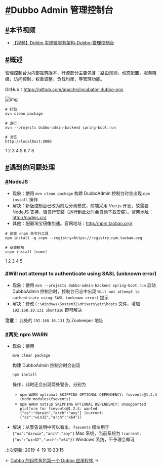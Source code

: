 # [#](https://funtl.com/zh/apache-dubbo-rpc/Dubbo-Admin-管理控制台.html#dubbo-admin-管理控制台)Dubbo Admin 管理控制台

## [#](https://funtl.com/zh/apache-dubbo-rpc/Dubbo-Admin-管理控制台.html#本节视频)本节视频

- [【视频】Dubbo 实现微服务架构-Dubbo-管理控制台](https://www.bilibili.com/video/av34187485/)

## [#](https://funtl.com/zh/apache-dubbo-rpc/Dubbo-Admin-管理控制台.html#概述)概述

管理控制台为内部裁剪版本，开源部分主要包含：路由规则，动态配置，服务降级，访问控制，权重调整，负载均衡，等管理功能。

GitHub：https://github.com/apache/incubator-dubbo-ops

![img](https://funtl.com/assets/Lusifer_20181019141753.png)

```text
# 打包
mvn clean package

# 运行
mvn --projects dubbo-admin-backend spring-boot:run

# 浏览
http://localhost:8080
```

1
2
3
4
5
6
7
8

## [#](https://funtl.com/zh/apache-dubbo-rpc/Dubbo-Admin-管理控制台.html#遇到的问题处理)遇到的问题处理

### [#](https://funtl.com/zh/apache-dubbo-rpc/Dubbo-Admin-管理控制台.html#nodejs)NodeJS

- 现象：使用 `mvn clean package` 构建 DubboAdmin 控制台时会出现 `npm install` 操作
- 解决：新版控制台已改为前后分离模式，前端采用 Vue.js 开发，故需要 NodeJS 支持，请自行安装（运行到此处时会自动下载安装）。官网地址：http://nodejs.cn/
- 其他：配置淘宝镜像加速。官网地址：http://npm.taobao.org/

```text
# 安装 cnpm 命令行工具
npm install -g cnpm --registry=https://registry.npm.taobao.org

# 安装模块
cnpm install [name]
```

1
2
3
4
5

### [#](https://funtl.com/zh/apache-dubbo-rpc/Dubbo-Admin-管理控制台.html#will-not-attempt-to-authenticate-using-sasl-unknown-error)Will not attempt to authenticate using SASL (unknown error)

- 现象：使用 `mvn --projects dubbo-admin-backend spring-boot:run` 启动 DubboAdmin 控制台时，控制台日志中出现 `Will not attempt to authenticate using SASL (unknown error)` 提示
- 解决：修改 `C:\Windows\System32\drivers\etc\hosts` 文件，增加 `192.168.10.131 ubuntu16` 即可解决

**注意：** 此处的 `192.168.10.131` 为 Zookeeper 地址

### [#](https://funtl.com/zh/apache-dubbo-rpc/Dubbo-Admin-管理控制台.html#两处-npm-warn)两处 npm WARN

- 现象：使用

   

  ```
  mvn clean package
  ```

   

  构建 DubboAdmin 控制台时会出现

   

  ```
  npm install
  ```

   

  操作，此时还会出现两处警告，分别为

  - `npm WARN optional SKIPPING OPTIONAL DEPENDENCY: fsevents@1.2.4 (node_modules\fsevents)`
  - `npm WARN notsup SKIPPING OPTIONAL DEPENDENCY: Unsupported platform for fsevents@1.2.4: wanted {"os":"darwin","arch":"any"} (current: {"os":"win32","arch":"x64"})`

- 解决：从警告说明中可以看出，`fsevents` 模块用于 `{"os":"darwin","arch":"any"}` Mac 系统，当前系统为 `(current: {"os":"win32","arch":"x64"})` Windows 系统，不予理会即可

上次更新: 2019-4-19 19:23:15

← [Dubbo 的组件角色](https://funtl.com/zh/apache-dubbo-rpc/Dubbo-的组件角色.html)[第一个 Dubbo 应用程序 ](https://funtl.com/zh/apache-dubbo-rpc/第一个-Dubbo-应用程序.html)→